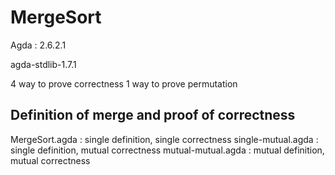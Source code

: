 # MergeSort

Agda : 2.6.2.1

agda-stdlib-1.7.1

4 way to prove correctness
1 way to prove permutation

## Definition of merge and proof of correctness
MergeSort.agda : single definition, single correctness
single-mutual.agda : single definition, mutual correctness
mutual-mutual.agda : mutual definition, mutual correctness
